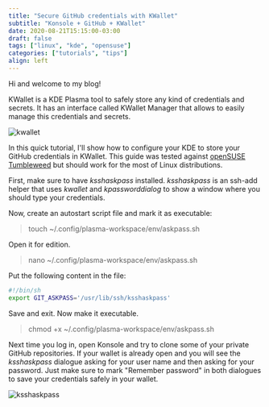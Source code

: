 ```yaml
---
title: "Secure GitHub credentials with KWallet"
subtitle: "Konsole + GitHub + KWallet"
date: 2020-08-21T15:15:00-03:00
draft: false
tags: ["linux", "kde", "opensuse"]
categories: ["tutorials", "tips"]
align: left
---
```


Hi and welcome to my blog!

KWallet is a KDE Plasma tool to safely store any kind of credentials and secrets. It has an interface called KWallet Manager that allows to easily manage this credentials and secrets.

![kwallet](/img/secure-github-credentials-kwallet/kwallet.png)

In this quick tutorial, I'll show how to configure your KDE to store your GitHub credentials in KWallet. This guide was tested against [openSUSE Tumbleweed](https://www.opensuse.org/) but should work for the most of Linux distributions.

First, make sure to have _ksshaskpass_ installed. _ksshaskpass_ is an ssh-add helper that uses _kwallet_ and _kpassworddialog_ to show a window where you should type your credentials.

Now, create an autostart script file and mark it as executable:

>touch ~/.config/plasma-workspace/env/askpass.sh

Open it for edition.

>nano ~/.config/plasma-workspace/env/askpass.sh

Put the following content in the file:

```bash
#!/bin/sh
export GIT_ASKPASS='/usr/lib/ssh/ksshaskpass'
```

Save and exit. Now make it executable.

>chmod +x ~/.config/plasma-workspace/env/askpass.sh

Next time you log in, open Konsole and try to clone some of your private GitHub repositories.
If your wallet is already open and you will see the _ksshaskpass_ dialogue asking for your user name and then asking for your password. Just make sure to mark "Remember password" in both dialogues to save your credentials safely in your wallet.

![ksshaskpass](/img/secure-github-credentials-kwallet/ksshaskpass.png)